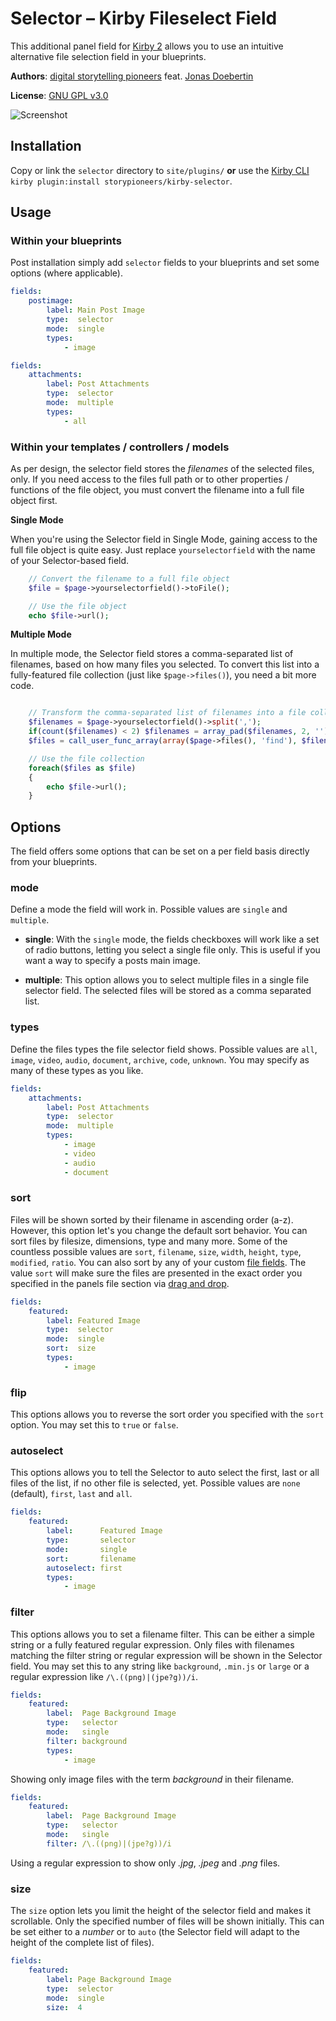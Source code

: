# Selector – Kirby Fileselect Field

This additional panel field for [Kirby 2](http://getkirby.com) allows you to use an intuitive alternative file selection field in your blueprints.

**Authors**: [digital storytelling pioneers](https://github.com/storypioneers) feat. [Jonas Doebertin](https://github.com/JonasDoebertin)

**License**: [GNU GPL v3.0](http://opensource.org/licenses/GPL-3.0)

![Screenshot](https://raw.githubusercontent.com/storypioneers/kirby-selector/master/screenshot.png)

## Installation

Copy or link the `selector` directory to `site/plugins/` **or** use the [Kirby CLI](https://github.com/getkirby/cli) `kirby plugin:install storypioneers/kirby-selector`.


## Usage

### Within your blueprints

Post installation simply add `selector` fields to your blueprints and set some options (where applicable).

```yaml
fields:
	postimage:
		label: Main Post Image
		type:  selector
		mode:  single
		types:
			- image
```
```yaml
fields:
	attachments:
		label: Post Attachments
		type:  selector
		mode:  multiple
		types:
			- all
```

### Within your templates / controllers / models

As per design, the selector field stores the *filenames* of the selected files, only. If you need access to the files full path or to other properties / functions of the file object, you must convert the filename into a full file object first.

**Single Mode**

When you're using the Selector field in Single Mode, gaining access to the full file object is quite easy. Just replace `yourselectorfield` with the name of your Selector-based field.

```php
	// Convert the filename to a full file object
	$file = $page->yourselectorfield()->toFile();

	// Use the file object
	echo $file->url();
```

**Multiple Mode**

In multiple mode, the Selector field stores a comma-separated list of filenames, based on how many files you selected. To convert this list into a fully-featured file collection (just like `$page->files()`), you need a bit more code.

```php

	// Transform the comma-separated list of filenames into a file collection
	$filenames = $page->yourselectorfield()->split(',');
	if(count($filenames) < 2) $filenames = array_pad($filenames, 2, '');
	$files = call_user_func_array(array($page->files(), 'find'), $filenames);

	// Use the file collection
	foreach($files as $file)
	{
		echo $file->url();
	}

```

## Options

The field offers some options that can be set on a per field basis directly from your blueprints.

### mode

Define a mode the field will work in. Possible values are `single` and `multiple`.

* **single**: With the `single` mode, the fields checkboxes will work like a set of radio buttons, letting you select a single file only. This is useful if you want a way to specify a posts main image.

* **multiple**: This option allows you to select multiple files in a single file selector field. The selected files will be stored as a comma separated list.

### types

Define the files types the file selector field shows. Possible values are `all`, `image`, `video`, `audio`, `document`, `archive`, `code`, `unknown`. You may specify as many of these types as you like.

```yaml
fields:
	attachments:
		label: Post Attachments
		type:  selector
		mode:  multiple
		types:
			- image
			- video
			- audio
			- document
```

### sort

Files will be shown sorted by their filename in ascending order (a-z). However, this option let's you change the default sort behavior. You can sort files by filesize, dimensions, type and many more. Some of the countless possible values are `sort`, `filename`, `size`, `width`, `height`, `type`, `modified`, `ratio`. You can also sort by any of your custom [file fields](http://getkirby.com/docs/panel/blueprints/file-settings#file-fields). The value `sort` will make sure the files are presented in the exact order you specified in the panels file section via [drag and drop](http://getkirby.com/docs/panel/blueprints/file-settings#sortable-files).

```yaml
fields:
	featured:
		label: Featured Image
		type:  selector
		mode:  single
		sort:  size
		types:
			- image
```

### flip

This options allows you to reverse the sort order you specified with the `sort` option. You may set this to `true` or `false`.

### autoselect

This options allows you to tell the Selector to auto select the first, last or all files of the list, if no other file is selected, yet. Possible values are `none` (default), `first`, `last` and `all`.

```yaml
fields:
	featured:
		label:      Featured Image
		type:       selector
		mode:       single
		sort:       filename
		autoselect: first
		types:
			- image
```

### filter

This options allows you to set a filename filter. This can be either a simple string or a fully featured regular expression. Only files with filenames matching the filter string or regular expression will be shown in the Selector field. You may set this to any string like `background`, `.min.js` or `large` or a regular expression like `/\.((png)|(jpe?g))/i`.

```yaml
fields:
	featured:
		label:  Page Background Image
		type:   selector
		mode:   single
		filter: background
		types:
			- image
```
Showing only image files with the term *background* in their filename.

```yaml
fields:
	featured:
		label:  Page Background Image
		type:   selector
		mode:   single
		filter: /\.((png)|(jpe?g))/i
```
Using a regular expression to show only *.jpg*, *.jpeg* and *.png* files.

### size

The `size` option lets you limit the height of the selector field and makes it scrollable. Only the specified number of files will be shown initially. This can be set either to a *number* or to `auto` (the Selector field will adapt to the height of the complete list of files).

```yaml
fields:
	featured:
		label: Page Background Image
		type:  selector
		mode:  single
		size:  4
```
